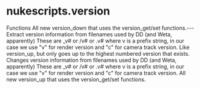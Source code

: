 # nukescripts.version
Functions  All new version_down that uses the version_get/set functions.---  Extract version information from filenames used by DD (and Weta, apparently) These are _v# or /v# or .v# where v is a prefix string, in our case we use "v" for render version and "c" for camera track version.  Like version_up, but only goes up to the highest numbered version that exists.  Changes version information from filenames used by DD (and Weta, apparently) These are _v# or /v# or .v# where v is a prefix string, in our case we use "v" for render version and "c" for camera track version.  All new version_up that uses the version_get/set functions.